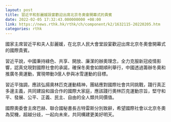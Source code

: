 ```yaml
---
layout: post
title: 習近平和彭麗媛設宴歡迎出席北京冬奧會開幕式的貴賓
date: 2022-02-05 17:32:43.000000000 +08:00
link: https://news.rthk.hk/rthk/ch/component/k2/1632115-20220205.htm
categories: rthk
---
```


國家主席習近平和夫人彭麗媛，在北京人民大會堂設宴歡迎出席北京冬奧會開幕式的國際貴賓。

習近平說，中國秉持綠色、共享、開放、廉潔的辦奧理念，全力克服新冠疫情影響，認真兌現對國際社會的承諾，確保冬奧會如期順利舉行，中國透過籌辦冬奧和推廣冬奧運動，實現帶動3億人參與冰雪運動的目標。

習近平強調，應該弘揚奧林匹克運動精神，團結應對國際社會共同挑戰，踐行真正多邊主義，共同建設和諧合作的國際大家庭，應該踐行奧林匹克運動宗旨，堅守和平、發展、公平、正義、民主、自由的全人類共同價值。

國際奧委會主席巴赫、聯合國秘書長古特雷斯分別致辭，希望國際社會以北京冬奧為契機，超越分歧，一起向未來，共同構建更美好明天。
